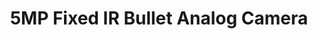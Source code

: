 ---
title: "5MP Fixed IR Bullet Analog Camera"
description: "Step into a world of enhanced security with the 5MP Fixed IR Bullet Analog Camera from UNV. Crafted with precision engineering and innovative features, this camera provides reliable surveillance coverage with crystal-clear imaging, day or night."
cardImage: "../../assets/images/digi2.jpg"
cardImageAlt: "Top view mechanical tools arrangement"
contents: [
 "5MP high quality image",
"TVI/AHD/CVI/CVBS",
"Supports IR-cut filter with auto-switch (ICR)",
"Supports 180° horizontal flip, 180° vertical flip",
"OSD configuration menu, easy to operate",
"IP67 waterproof and dustproof design, high reliability",
"OSD configuration menu in 11 languages",
"Built-in microphone for high quality audio transmission via coaxial cables"
]
---